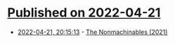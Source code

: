 # [Published on 2022-04-21](index.md)

* [2022-04-21, 20:15:13](https://news.ycombinator.com/item?id=31114642) - [The Nonmachinables (2021)](https://logicmag.io/distribution/the-nonmachinables/)
